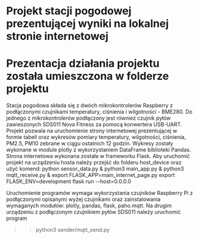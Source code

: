# Projekt stacji pogodowej prezentującej wyniki na lokalnej stronie internetowej
# Prezentacja działania projektu została umieszczona w folderze projektu
Stacja pogodowa składa się z dwóch mikrokontrolerów Raspberry z podłączonymi czujnikami temperatury, ciśnienia i wilgotności - BME280. Do jednego z mikrokontrolerów podłączony jest również czujnik pyłów zawieszonych SDS011 Nova Fitness za pomocą konwertera USB-UART. Projekt pozwala na uruchomienie strony internetowej prezentującej w formie tabeli oraz wykresów pomiary temperatury, wilgotności, ciśnienia, PM2.5, PM10 zebrane w ciągu ostatnich 12 godzin. Wykresy zostały wykonane w module plotly z wykorzystaniem DataFrame biblioteki Pandas. Strona internetowa wykonana została w frameworku Flask. 
Aby uruchomić projekt na urządzeniu hosta należy przejść do folderu host_device oraz użyć komend:
python sensor_data.py &
python3 main_app.py &
python3 mqtt_receive.py &
export FLASK_APP=main_internet_page.py
export FLASK_ENV=development
flask run --host=0.0.0.0

Uruchomienie programów wymaga wykorzystania czujników Raspberry Pi z podłączonymi opisanymi wyżej czujnikami oraz zainstalowania wymaganych modułów: plotly, pandas, flask, paho.mqtt.
Na drugim urządzeniu z podłączonym czujnikiem pyłów SDS011 należy uruchomić program
>> python3 sender/mqtt_send.py